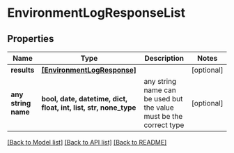 # EnvironmentLogResponseList


## Properties
Name | Type | Description | Notes
------------ | ------------- | ------------- | -------------
**results** | [**[EnvironmentLogResponse]**](EnvironmentLogResponse.md) |  | [optional] 
**any string name** | **bool, date, datetime, dict, float, int, list, str, none_type** | any string name can be used but the value must be the correct type | [optional]

[[Back to Model list]](../README.md#documentation-for-models) [[Back to API list]](../README.md#documentation-for-api-endpoints) [[Back to README]](../README.md)



